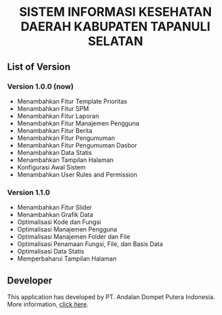 # <p align='center'>SISTEM INFORMASI KESEHATAN DAERAH KABUPATEN TAPANULI SELATAN</p>

## List of Version

### Version 1.0.0 (now)

-   Menambahkan Fitur Template Prioritas
-   Menambahkan Fitur SPM
-   Menambahkan Fitur Laporan
-   Menambahkan Fitur Manajemen Pengguna
-   Menambahkan Fitur Berita
-   Menambahkan Fitur Pengumuman
-   Menambahkan Fitur Pengumuman Dasbor
-   Menambahkan Data Statis
-   Menambahkan Tampilan Halaman
-   Konfigurasi Awal Sistem
-   Menambahkan User Rules and Permission

### Version 1.1.0

-   Menambahkan Fitur Slider
-   Menambahkan Grafik Data
-   Optimalisasi Kode dan Fungsi
-   Optimalisasi Manajemen Pengguna
-   Optimalisasi Manajemen Folder dan File
-   Optimalisasi Penamaan Fungsi, File, dan Basis Data
-   Optimalisasi Data Statis
-   Memperbaharui Tampilan Halaman

## Developer

This application has developed by PT. Andalan Dompet Putera Indonesia. More information, <a href="https://adope.co.id">click here</a>.
